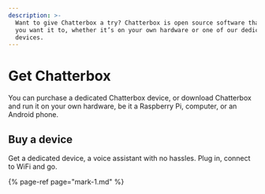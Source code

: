 ```yaml
---
description: >-
  Want to give Chatterbox a try? Chatterbox is open source software that runs where
  you want it to, whether it’s on your own hardware or one of our dedicated
  devices.
---
```


# Get Chatterbox

You can purchase a dedicated Chatterbox device, or download Chatterbox and run it on your own hardware, be it a Raspberry Pi, computer, or an Android phone.

## Buy a device

Get a dedicated device, a voice assistant with no hassles. Plug in, connect to WiFi and go.


{% page-ref page="mark-1.md" %}

